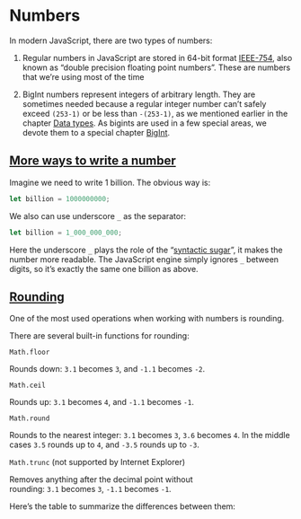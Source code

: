 
# Numbers

In modern JavaScript, there are two types of numbers:

1. Regular numbers in JavaScript are stored in 64-bit format [IEEE-754](https://en.wikipedia.org/wiki/IEEE_754), also known as “double precision floating point numbers”. These are numbers that we’re using most of the time

2. BigInt numbers represent integers of arbitrary length. They are sometimes needed because a regular integer number can’t safely exceed `(253-1)` or be less than `-(253-1)`, as we mentioned earlier in the chapter [Data types](https://javascript.info/types). As bigints are used in a few special areas, we devote them to a special chapter [BigInt](https://javascript.info/bigint).


## [More ways to write a number](https://javascript.info/number#more-ways-to-write-a-number)

Imagine we need to write 1 billion. The obvious way is:

```javascript
let billion = 1000000000;
```

We also can use underscore `_` as the separator:

```javascript
let billion = 1_000_000_000;
```

Here the underscore `_` plays the role of the “[syntactic sugar](https://en.wikipedia.org/wiki/Syntactic_sugar)”, it makes the number more readable. The JavaScript engine simply ignores `_` between digits, so it’s exactly the same one billion as above.



## [Rounding](https://javascript.info/number#rounding)

One of the most used operations when working with numbers is rounding.

There are several built-in functions for rounding:

`Math.floor`

Rounds down: `3.1` becomes `3`, and `-1.1` becomes `-2`.

`Math.ceil`

Rounds up: `3.1` becomes `4`, and `-1.1` becomes `-1`.

`Math.round`

Rounds to the nearest integer: `3.1` becomes `3`, `3.6` becomes `4`. In the middle cases `3.5` rounds up to `4`, and `-3.5` rounds up to `-3`.

`Math.trunc` (not supported by Internet Explorer)

Removes anything after the decimal point without rounding: `3.1` becomes `3`, `-1.1` becomes `-1`.

Here’s the table to summarize the differences between them:
